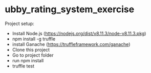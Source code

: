 # ubby_rating_system_exercise

Project setup:

- Install Node.js (https://nodejs.org/dist/v8.11.3/node-v8.11.3.pkg)
- npm install -g truffle
- install Ganache (https://truffleframework.com/ganache)
- Clone this project
- Go to project folder
- run npm install
- truffle test
